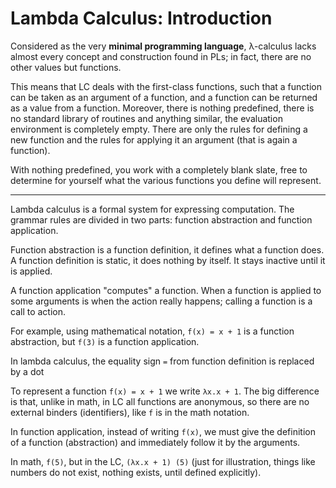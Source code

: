 # Lambda Calculus: Introduction


Considered as the very **minimal programming language**, λ-calculus lacks almost every concept and construction found in PLs; in fact, there are no other values but functions.



This means that LC deals with the first-class functions, such that a function can be taken as an argument of a function, and a function can be returned as a value from a function. Moreover, there is nothing predefined, there is no standard library of routines and anything similar, the evaluation environment is completely empty. There are only the rules for defining a new function and the rules for applying it an argument (that is again a function).

With nothing predefined, you work with a completely blank slate, free to determine for yourself what the various functions you define will represent.



---

Lambda calculus is a formal system for expressing computation. The grammar rules are divided in two parts: function abstraction and function application.

Function abstraction is a function definition, it defines what a function does. A function definition is static, it does nothing by itself. It stays inactive until it is applied.

A function application "computes" a function. When a function is applied to some arguments is when the action really happens; calling a function is a call to action.

For example, using mathematical notation, `f(x) = x + 1` is a function abstraction, but `f(3)` is a function application.

In lambda calculus, the equality sign `=` from function definition is replaced by a dot



To represent a function `f(x) = x + 1` we write `λx.x + 1`. The big difference is that, unlike in math, in LC all functions are anonymous, so there are no external binders (identifiers), like `f` is in the math notation.

In function application, instead of writing `f(x)`, we must give the definition of a function (abstraction) and immediately follow it by the arguments.

In math, `f(5)`, but in the LC, `(λx.x + 1) (5)` (just for illustration, things like numbers do not exist, nothing exists, until defined explicitly).
